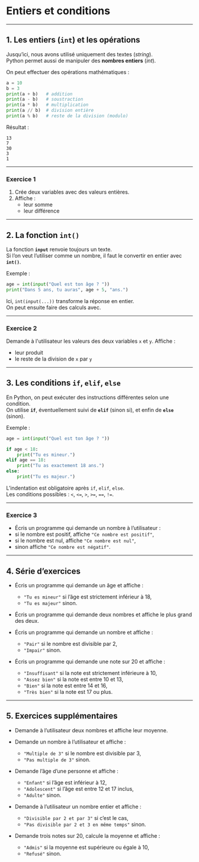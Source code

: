 # Entiers et conditions

---

## 1. Les entiers (`int`) et les opérations

Jusqu’ici, nous avons utilisé uniquement des textes (*string*).  
Python permet aussi de manipuler des **nombres entiers** (*int*).  

On peut effectuer des opérations mathématiques :  

```python
a = 10
b = 3
print(a + b)   # addition
print(a - b)   # soustraction
print(a * b)   # multiplication
print(a // b)  # division entière
print(a % b)   # reste de la division (modulo)
```

Résultat :  
```
13
7
30
3
1
```

---

### Exercice 1  
1. Crée deux variables avec des valeurs entières.
2. Affiche :  
   - leur somme
   - leur différence

---

## 2. La fonction `int()`

La fonction **`input`** renvoie toujours un texte.  
Si l’on veut l’utiliser comme un nombre, il faut le convertir en entier avec **`int()`**.  

Exemple :  

```python
age = int(input("Quel est ton âge ? "))
print("Dans 5 ans, tu auras", age + 5, "ans.")
```

Ici, `int(input(...))` transforme la réponse en entier.  
On peut ensuite faire des calculs avec.  

---

### Exercice 2  
Demande à l'utilisateur les valeurs des deux variables `x` et `y`.
Affiche :
   - leur produit  
   - le reste de la division de `x` par `y`

---

## 3. Les conditions `if`, `elif`, `else`

En Python, on peut exécuter des instructions différentes selon une condition.  
On utilise **`if`**, éventuellement suivi de **`elif`** (sinon si), et enfin de **`else`** (sinon).  

Exemple :  

```python
age = int(input("Quel est ton âge ? "))

if age < 18:
    print("Tu es mineur.")
elif age == 18:
    print("Tu as exactement 18 ans.")
else:
    print("Tu es majeur.")
```

L’indentation est obligatoire après `if`, `elif`, `else`.  
Les conditions possibles : `<`, `<=`, `>`, `>=`, `==`, `!=`.  

---

### Exercice 3  
- Écris un programme qui demande un nombre à l’utilisateur :  
- si le nombre est positif, affiche `"Ce nombre est positif"`,  
- si le nombre est nul, affiche `"Ce nombre est nul"`,  
- sinon affiche `"Ce nombre est négatif"`.  

---

## 4. Série d’exercices

- Écris un programme qui demande un âge et affiche :  
   - `"Tu es mineur"` si l’âge est strictement inférieur à 18,  
   - `"Tu es majeur"` sinon.  

- Écris un programme qui demande deux nombres et affiche le plus grand des deux.  

- Écris un programme qui demande un nombre et affiche :  
   - `"Pair"` si le nombre est divisible par 2,  
   - `"Impair"` sinon.  

- Écris un programme qui demande une note sur 20 et affiche :  
   - `"Insuffisant"` si la note est strictement inférieure à 10,  
   - `"Assez bien"` si la note est entre 10 et 13,  
   - `"Bien"` si la note est entre 14 et 16,  
   - `"Très bien"` si la note est 17 ou plus.  

---

## 5. Exercices supplémentaires

- Demande à l’utilisateur deux nombres et affiche leur moyenne.  

- Demande un nombre à l’utilisateur et affiche :  
   - `"Multiple de 3"` si le nombre est divisible par 3,  
   - `"Pas multiple de 3"` sinon.  

- Demande l’âge d’une personne et affiche :  
   - `"Enfant"` si l’âge est inférieur à 12,  
   - `"Adolescent"` si l’âge est entre 12 et 17 inclus,  
   - `"Adulte"` sinon.  

- Demande à l’utilisateur un nombre entier et affiche :  
   - `"Divisible par 2 et par 3"` si c’est le cas,  
   - `"Pas divisible par 2 et 3 en même temps"` sinon.  

- Demande trois notes sur 20, calcule la moyenne et affiche :  
   - `"Admis"` si la moyenne est supérieure ou égale à 10,  
   - `"Refusé"` sinon.  